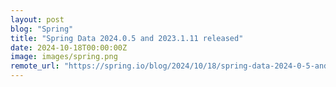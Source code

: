 ```yaml
---
layout: post
blog: "Spring"
title: "Spring Data 2024.0.5 and 2023.1.11 released"
date: 2024-10-18T00:00:00Z
image: images/spring.png
remote_url: "https://spring.io/blog/2024/10/18/spring-data-2024-0-5-and-2023-1-11-released"
---
```

